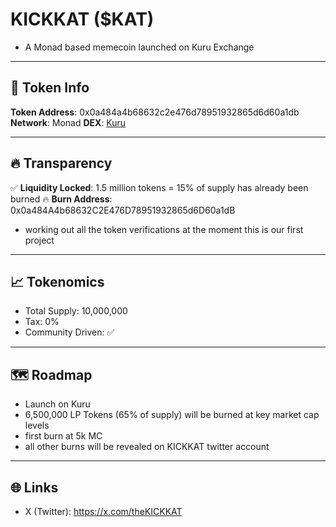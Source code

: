 # KICKKAT ($KAT)
- A Monad based memecoin launched on Kuru Exchange


----


## 🔗 Token Info

**Token Address**: 0x0a484a4b68632c2e476d78951932865d6d60a1db  
**Network**: Monad
**DEX**: [Kuru](https://kuru.exchange)


----


## 🔥 Transparency

✅ **Liquidity Locked**: 1.5 million tokens = 15% of supply has already been burned
🔥 **Burn Address**: 0x0a484A4b68632C2E476D78951932865d6D60a1dB
- working out all the token verifications at the moment this is our first project

----


## 📈 Tokenomics

- Total Supply: 10,000,000
- Tax: 0% 
- Community Driven: ✅


----


## 🗺️ Roadmap

- Launch on Kuru 
- 6,500,000 LP Tokens (65% of supply) will be burned at key market cap levels
- first burn at 5k MC 
- all other burns will be revealed on KICKKAT twitter account 

----


## 🌐 Links

 - X (Twitter): https://x.com/theKICKKAT
